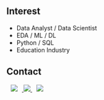 ## Interest
- Data Analyst / Data Scientist 
- EDA / ML / DL
- Python / SQL
- Education Industry

## Contact
<a href="mailto:jhhjeong@gmail.com" target="_blank">
  <img src="https://img.shields.io/badge/Gmail-d14836?style=flat-square&logo=Gmail&logoColor=white"
       style="height : auto; margin-left : 10px; margin-right : 10px;"/>
</a>
<a href="https://velog.io/@shenanigans" target="_blank">
  <img src="https://img.shields.io/badge/Velog-20c997?style=flat-square&logo=Vimeo&logoColor=white"/>
</a>
<a href="https://www.instagram.com/xx_shenanigans/" target="_blank">
    <img src="http://img.shields.io/badge/Instagram-black?style=flat&logo=Instagram&logoColor=E4405F"
        style="height : auto; margin-left : 10px; margin-right : 10px;"/>
</a>

<!--
**xxshenanigans/xxshenanigans** is a ✨ _special_ ✨ repository because its `README.md` (this file) appears on your GitHub profile.

Here are some ideas to get you started:

- 🔭 I’m currently working on ...
- 🌱 I’m currently learning ...
- 👯 I’m looking to collaborate on ...
- 🤔 I’m looking for help with ...
- 💬 Ask me about ...
- 📫 How to reach me: ...
- 😄 Pronouns: ...
- ⚡ Fun fact: ...
-->
